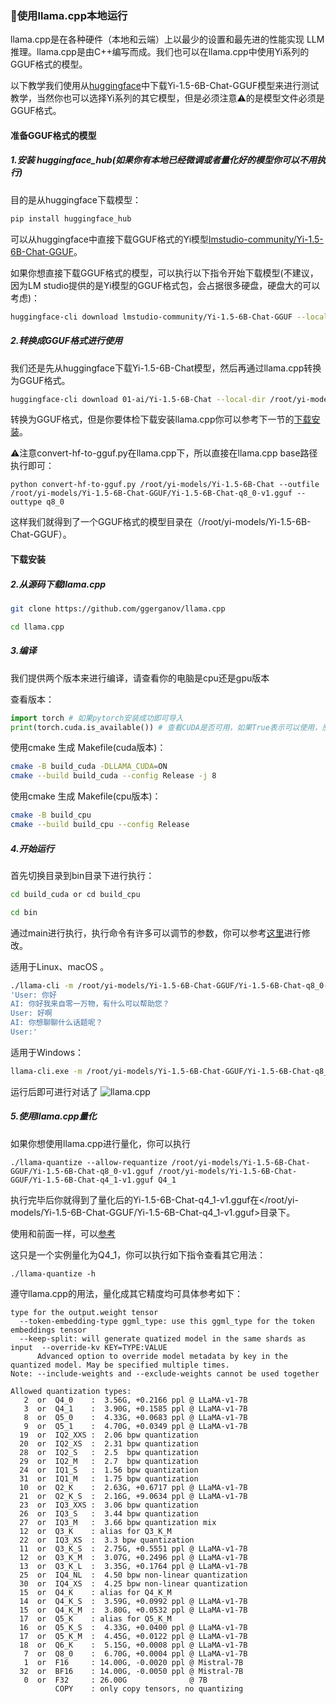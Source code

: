 ### 🌟使用llama.cpp本地运行

llama.cpp是在各种硬件（本地和云端）上以最少的设置和最先进的性能实现 LLM 推理。llama.cpp是由C++编写而成。我们也可以在llama.cpp中使用Yi系列的GGUF格式的模型。

以下教学我们使用从[huggingface](https://huggingface.co/models?search=yi-1.5-GGUF)中下载Yi-1.5-6B-Chat-GGUF模型来进行测试教学，当然你也可以选择Yi系列的其它模型，但是必须注意⚠️的是模型文件必须是GGUF格式。

#### 准备GGUF格式的模型

##### 1.安装 huggingface_hub(如果你有本地已经微调或者量化好的模型你可以不用执行)

目的是从huggingface下载模型：

``````bash
pip install huggingface_hub
``````

可以从huggingface中直接下载GGUF格式的Yi模型[lmstudio-community/Yi-1.5-6B-Chat-GGUF](https://huggingface.co/lmstudio-community/Yi-1.5-6B-Chat-GGUF)。

如果你想直接下载GGUF格式的模型，可以执行以下指令开始下载模型(不建议，因为LM studio提供的是Yi模型的GGUF格式包，会占据很多硬盘，硬盘大的可以考虑)：

``````bash
huggingface-cli download lmstudio-community/Yi-1.5-6B-Chat-GGUF --local-dir /root/yi-models/Yi-1.5-6B-Chat-GGUF
``````

##### 2.转换成GGUF格式进行使用

我们还是先从huggingface下载Yi-1.5-6B-Chat模型，然后再通过llama.cpp转换为GGUF格式。

``````bash
huggingface-cli download 01-ai/Yi-1.5-6B-Chat --local-dir /root/yi-models/Yi-1.5-6B-Chat
``````

转换为GGUF格式，但是你要体检下载安装llama.cpp你可以参考下一节的[下载安装](#下载安装)。

⚠️注意convert-hf-to-gguf.py在llama.cpp下，所以直接在llama.cpp base路径执行即可：

``````
python convert-hf-to-gguf.py /root/yi-models/Yi-1.5-6B-Chat --outfile /root/yi-models/Yi-1.5-6B-Chat-GGUF/Yi-1.5-6B-Chat-q8_0-v1.gguf --outtype q8_0
``````

这样我们就得到了一个GGUF格式的模型目录在（/root/yi-models/Yi-1.5-6B-Chat-GGUF）。

#### 下载安装

##### 2.从源码下载llama.cpp

``````bash
git clone https://github.com/ggerganov/llama.cpp
``````

``````bash
cd llama.cpp
``````

##### 3.编译

我们提供两个版本来进行编译，请查看你的电脑是cpu还是gpu版本

查看版本：

``````python
import torch # 如果pytorch安装成功即可导入
print(torch.cuda.is_available()) # 查看CUDA是否可用，如果True表示可以使用，反之则使用cpu版本
``````

使用cmake 生成 Makefile(cuda版本)：

``````bash
cmake -B build_cuda -DLLAMA_CUDA=ON
cmake --build build_cuda --config Release -j 8
``````

使用cmake 生成 Makefile(cpu版本)：

``````bash
cmake -B build_cpu
cmake --build build_cpu --config Release
``````

##### 4.开始运行

首先切换目录到bin目录下进行执行：

``````bash
cd build_cuda or cd build_cpu
``````

``````bash
cd bin
``````

通过main进行执行，执行命令有许多可以调节的参数，你可以参考[这里](https://github.com/ggerganov/llama.cpp/blob/master/examples/main/README.md)进行修改。

适用于Linux、macOS 。

``````bash
./llama-cli -m /root/yi-models/Yi-1.5-6B-Chat-GGUF/Yi-1.5-6B-Chat-q8_0-v1.gguf -n -1 --color -r "User:" --in-prefix " " -i -p \
'User: 你好
AI: 你好我来自零一万物，有什么可以帮助您？
User: 好啊
AI: 你想聊聊什么话题呢？
User:'
``````

适用于Windows：

``````bash
llama-cli.exe -m /root/yi-models/Yi-1.5-6B-Chat-GGUF/Yi-1.5-6B-Chat-q8_0-v1.gguf -n -1 --color -r "User:" --in-prefix " " -i -e -p "User: 你好\nAI: 你好我来自零一万物，有什么可以帮助您？\nUser: 好啊!\nAI: 你想聊聊什么话题呢？\nUser:"
``````

运行后即可进行对话了
![llama.cpp](../../assets/llama-cpp-0.jpg)



##### 5.使用llama.cpp量化

如果你想使用llama.cpp进行量化，你可以执行

``````
./llama-quantize --allow-requantize /root/yi-models/Yi-1.5-6B-Chat-GGUF/Yi-1.5-6B-Chat-q8_0-v1.gguf /root/yi-models/Yi-1.5-6B-Chat-GGUF/Yi-1.5-6B-Chat-q4_1-v1.gguf Q4_1
``````

执行完毕后你就得到了量化后的Yi-1.5-6B-Chat-q4_1-v1.gguf在</root/yi-models/Yi-1.5-6B-Chat-GGUF/Yi-1.5-6B-Chat-q4_1-v1.gguf>目录下。

使用和前面一样，可以[参考](#4开始运行)

这只是一个实例量化为Q4_1，你可以执行如下指令查看其它用法：

``````
./llama-quantize -h
``````

遵守llama.cpp的用法，量化成其它精度均可具体参考如下：

``````
type for the output.weight tensor
  --token-embedding-type ggml_type: use this ggml_type for the token embeddings tensor
  --keep-split: will generate quatized model in the same shards as input  --override-kv KEY=TYPE:VALUE
      Advanced option to override model metadata by key in the quantized model. May be specified multiple times.
Note: --include-weights and --exclude-weights cannot be used together

Allowed quantization types:
   2  or  Q4_0    :  3.56G, +0.2166 ppl @ LLaMA-v1-7B
   3  or  Q4_1    :  3.90G, +0.1585 ppl @ LLaMA-v1-7B
   8  or  Q5_0    :  4.33G, +0.0683 ppl @ LLaMA-v1-7B
   9  or  Q5_1    :  4.70G, +0.0349 ppl @ LLaMA-v1-7B
  19  or  IQ2_XXS :  2.06 bpw quantization
  20  or  IQ2_XS  :  2.31 bpw quantization
  28  or  IQ2_S   :  2.5  bpw quantization
  29  or  IQ2_M   :  2.7  bpw quantization
  24  or  IQ1_S   :  1.56 bpw quantization
  31  or  IQ1_M   :  1.75 bpw quantization
  10  or  Q2_K    :  2.63G, +0.6717 ppl @ LLaMA-v1-7B
  21  or  Q2_K_S  :  2.16G, +9.0634 ppl @ LLaMA-v1-7B
  23  or  IQ3_XXS :  3.06 bpw quantization
  26  or  IQ3_S   :  3.44 bpw quantization
  27  or  IQ3_M   :  3.66 bpw quantization mix
  12  or  Q3_K    : alias for Q3_K_M
  22  or  IQ3_XS  :  3.3 bpw quantization
  11  or  Q3_K_S  :  2.75G, +0.5551 ppl @ LLaMA-v1-7B
  12  or  Q3_K_M  :  3.07G, +0.2496 ppl @ LLaMA-v1-7B
  13  or  Q3_K_L  :  3.35G, +0.1764 ppl @ LLaMA-v1-7B
  25  or  IQ4_NL  :  4.50 bpw non-linear quantization
  30  or  IQ4_XS  :  4.25 bpw non-linear quantization
  15  or  Q4_K    : alias for Q4_K_M
  14  or  Q4_K_S  :  3.59G, +0.0992 ppl @ LLaMA-v1-7B
  15  or  Q4_K_M  :  3.80G, +0.0532 ppl @ LLaMA-v1-7B
  17  or  Q5_K    : alias for Q5_K_M
  16  or  Q5_K_S  :  4.33G, +0.0400 ppl @ LLaMA-v1-7B
  17  or  Q5_K_M  :  4.45G, +0.0122 ppl @ LLaMA-v1-7B
  18  or  Q6_K    :  5.15G, +0.0008 ppl @ LLaMA-v1-7B
   7  or  Q8_0    :  6.70G, +0.0004 ppl @ LLaMA-v1-7B
   1  or  F16     : 14.00G, -0.0020 ppl @ Mistral-7B
  32  or  BF16    : 14.00G, -0.0050 ppl @ Mistral-7B
   0  or  F32     : 26.00G              @ 7B
          COPY    : only copy tensors, no quantizing
``````
